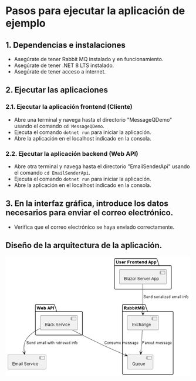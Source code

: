 # Pasos para ejecutar la aplicación de ejemplo

## 1. Dependencias e instalaciones

-   Asegúrate de tener Rabbit MQ instalado y en funcionamiento.
-   Asegúrate de tener .NET 8 LTS instalado.
-   Asegúrate de tener acceso a internet.

## 2. Ejecutar las aplicaciones

### 2.1. Ejecutar la aplicación frontend (Cliente)

-   Abre una terminal y navega hasta el directorio "MessageQDemo" usando el comando `cd MessageQDemo`.
-   Ejecuta el comando `dotnet run` para iniciar la aplicación.
-   Abre la aplicación en el localhost indicado en la consola.

### 2.2. Ejecutar la aplicación backend (Web API)

-   Abre otra terminal y navega hasta el directorio "EmailSenderApi" usando el comando `cd EmailSenderApi`.
-   Ejecuta el comando `dotnet run` para iniciar la aplicación.
-   Abre la aplicación en el localhost indicado en la consola.

## 3. En la interfaz gráfica, introduce los datos necesarios para enviar el correo electrónico.

-   Verifica que el correo electrónico se haya enviado correctamente.

## Diseño de la arquitectura de la aplicación.

![Arquitectura](docs/out/docs/uml/Email%20Service.png)
